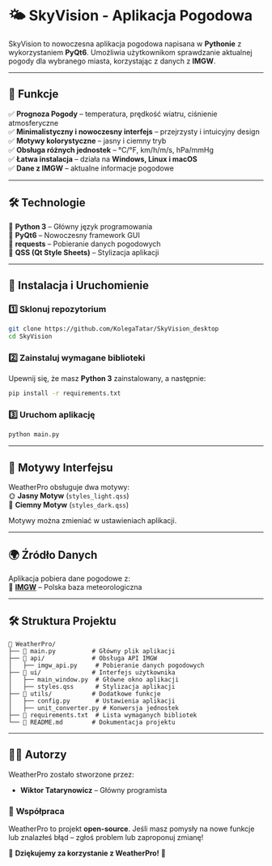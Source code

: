 # 🌤️ **SkyVision  - Aplikacja Pogodowa**  

SkyVision  to nowoczesna aplikacja pogodowa napisana w **Pythonie** z wykorzystaniem **PyQt6**. Umożliwia użytkownikom sprawdzanie aktualnej pogody dla wybranego miasta, korzystając z danych z **IMGW**.  

---

## 📌 **Funkcje**  

✅ **Prognoza Pogody** – temperatura, prędkość wiatru, ciśnienie atmosferyczne  
✅ **Minimalistyczny i nowoczesny interfejs** – przejrzysty i intuicyjny design  
✅ **Motywy kolorystyczne** – jasny i ciemny tryb  
✅ **Obsługa różnych jednostek** – °C/°F, km/h/m/s, hPa/mmHg  
✅ **Łatwa instalacja** – działa na **Windows, Linux i macOS**  
✅ **Dane z IMGW** – aktualne informacje pogodowe  

---

## 🛠️ **Technologie**  

🔹 **Python 3** – Główny język programowania  
🔹 **PyQt6** – Nowoczesny framework GUI  
🔹 **requests** – Pobieranie danych pogodowych  
🔹 **QSS (Qt Style Sheets)** – Stylizacja aplikacji  

---

## 🚀 **Instalacja i Uruchomienie**  

### **1️⃣ Sklonuj repozytorium**  
```bash
git clone https://github.com/KolegaTatar/SkyVision_desktop
cd SkyVision 
```

### **2️⃣ Zainstaluj wymagane biblioteki**  
Upewnij się, że masz **Python 3** zainstalowany, a następnie:  
```bash
pip install -r requirements.txt
```

### **3️⃣ Uruchom aplikację**  
```bash
python main.py
```

---

## 🎨 **Motywy Interfejsu**  

WeatherPro obsługuje dwa motywy:  
🌞 **Jasny Motyw** (`styles_light.qss`)  
🌙 **Ciemny Motyw** (`styles_dark.qss`)  

Motywy można zmieniać w ustawieniach aplikacji.  

---

## 🌍 **Źródło Danych**  

Aplikacja pobiera dane pogodowe z:  
🔹 **[IMGW](https://danepubliczne.imgw.pl/api/data/synop)** – Polska baza meteorologiczna  

---

## 🛠️ **Struktura Projektu**  

```
📂 WeatherPro/
├── 📜 main.py          # Główny plik aplikacji
├── 📂 api/             # Obsługa API IMGW
│   ├── imgw_api.py     # Pobieranie danych pogodowych
├── 📂 ui/              # Interfejs użytkownika
│   ├── main_window.py  # Główne okno aplikacji
│   ├── styles.qss      # Stylizacja aplikacji
├── 📂 utils/           # Dodatkowe funkcje
│   ├── config.py       # Ustawienia aplikacji
│   ├── unit_converter.py # Konwersja jednostek
├── 📜 requirements.txt  # Lista wymaganych bibliotek
└── 📜 README.md        # Dokumentacja projektu
```

---

## 👨‍💻 **Autorzy**  

WeatherPro zostało stworzone przez:  
- **Wiktor Tatarynowicz** – Główny programista  

### 📝 **Współpraca**  

WeatherPro to projekt **open-source**. Jeśli masz pomysły na nowe funkcje lub znalazłeś błąd – zgłoś problem lub zaproponuj zmianę!  

📢 **Dziękujemy za korzystanie z WeatherPro!** 🚀
